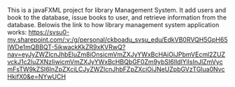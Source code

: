 This is a javaFXML project for library Management System. It add users and book to the database, issue books to user, and retrieve information from the database.
Belowis the link to how library management system application works: 
https://svsu0-my.sharepoint.com/:v:/g/personal/ckboadu_svsu_edu/EdkVB0RVQH5GpH65IWDe1mQBBQT-5ikwackKkZR9xKVRwQ?nav=eyJyZWZlcnJhbEluZm8iOnsicmVmZXJyYWxBcHAiOiJPbmVEcml2ZUZvckJ1c2luZXNzIiwicmVmZXJyYWxBcHBQbGF0Zm9ybSI6IldlYiIsInJlZmVycmFsTW9kZSI6InZpZXciLCJyZWZlcnJhbFZpZXciOiJNeUZpbGVzTGlua0NvcHkifX0&e=NYwUCH
